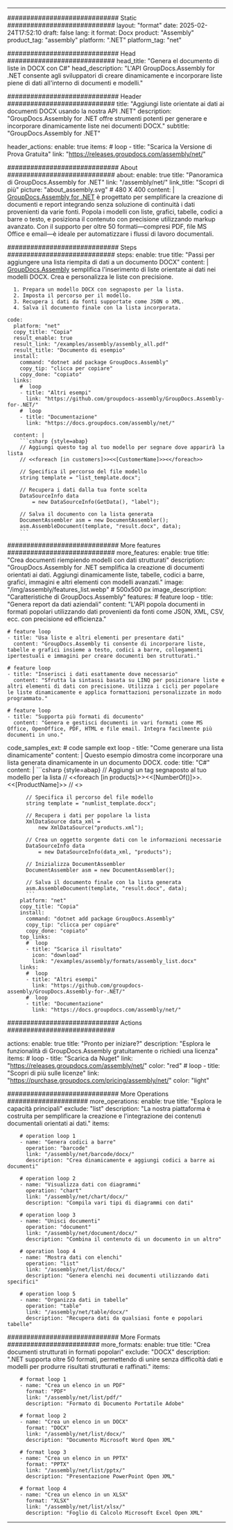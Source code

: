 



---
############################# Static ############################
layout: "format"
date:  2025-02-24T17:52:10
draft: false
lang: it
format: Docx
product: "Assembly"
product_tag: "assembly"
platform: ".NET"
platform_tag: "net"

############################# Head ############################
head_title: "Genera el documento di liste in DOCX con C#"
head_description: "L'API GroupDocs.Assembly for .NET consente agli sviluppatori di creare dinamicamente e incorporare liste piene di dati all'interno di documenti e modelli."

############################# Header ############################
title: "Aggiungi liste orientate ai dati ai documenti DOCX usando la nostra API .NET" 
description: "GroupDocs.Assembly for .NET offre strumenti potenti per generare e incorporare dinamicamente liste nei documenti DOCX."
subtitle: "GroupDocs.Assembly for .NET" 

header_actions:
  enable: true
  items:
    #  loop
    - title: "Scarica la Versione di Prova Gratuita"
      link: "https://releases.groupdocs.com/assembly/net/"
      
############################# About ############################
about:
    enable: true
    title: "Panoramica di GroupDocs.Assembly for .NET"
    link: "/assembly/net/"
    link_title: "Scopri di più"
    picture: "about_assembly.svg" # 480 X 400
    content: |
       [GroupDocs.Assembly for .NET](/assembly/net/) è progettato per semplificare la creazione di documenti e report integrando senza soluzione di continuità i dati provenienti da varie fonti. Popola i modelli con liste, grafici, tabelle, codici a barre o testo, e posiziona il contenuto con precisione utilizzando markup avanzato. Con il supporto per oltre 50 formati—compresi PDF, file MS Office e email—è ideale per automatizzare i flussi di lavoro documentali.

############################# Steps ############################
steps:
    enable: true
    title: "Passi per aggiungere una lista riempita di dati a un documento DOCX"
    content: |
      [GroupDocs.Assembly](/assembly/net/) semplifica l'inserimento di liste orientate ai dati nei modelli DOCX. Crea e personalizza le liste con precisione.
      
      1. Prepara un modello DOCX con segnaposto per la lista.
      2. Imposta il percorso per il modello.
      3. Recupera i dati da fonti supportate come JSON o XML.
      4. Salva il documento finale con la lista incorporata.
   
    code:
      platform: "net"
      copy_title: "Copia"
      result_enable: true
      result_link: "/examples/assembly/assembly_all.pdf"
      result_title: "Documento di esempio"
      install:
        command: "dotnet add package GroupDocs.Assembly"
        copy_tip: "clicca per copiare"
        copy_done: "copiato"
      links:
        #  loop
        - title: "Altri esempi"
          link: "https://github.com/groupdocs-assembly/GroupDocs.Assembly-for-.NET/"
        #  loop
        - title: "Documentazione"
          link: "https://docs.groupdocs.com/assembly/net/"
          
      content: |
        ```csharp {style=abap}
        // Aggiungi questo tag al tuo modello per segnare dove apparirà la lista
        // <<foreach [in customers]>><<[CustomerName]>><</foreach>>

        // Specifica il percorso del file modello
        string template = "list_template.docx";

        // Recupera i dati dalla tua fonte scelta
        DataSourceInfo data 
            = new DataSourceInfo(GetData(), "label");

        // Salva il documento con la lista generata
        DocumentAssembler asm = new DocumentAssembler();
        asm.AssembleDocument(template, "result.docx", data);
        ```            

############################# More features ############################
more_features:
  enable: true
  title: "Crea documenti riempiendo modelli con dati strutturati"
  description: "GroupDocs.Assembly for .NET semplifica la creazione di documenti orientati ai dati. Aggiungi dinamicamente liste, tabelle, codici a barre, grafici, immagini e altri elementi con modelli avanzati."
  image: "/img/assembly/features_list.webp" # 500x500 px
  image_description: "Caratteristiche di GroupDocs.Assembly"
  features:
    # feature loop
    - title: "Genera report da dati aziendali"
      content: "L'API popola documenti in formati popolari utilizzando dati provenienti da fonti come JSON, XML, CSV, ecc. con precisione ed efficienza."

    # feature loop
    - title: "Usa liste e altri elementi per presentare dati"
      content: "GroupDocs.Assembly ti consente di incorporare liste, tabelle e grafici insieme a testo, codici a barre, collegamenti ipertestuali e immagini per creare documenti ben strutturati."

    # feature loop
    - title: "Inserisci i dati esattamente dove necessario"
      content: "Sfrutta la sintassi basata su LINQ per posizionare liste e altri elementi di dati con precisione. Utilizza i cicli per popolare le liste dinamicamente e applica formattazioni personalizzate in modo programmato."

    # feature loop
    - title: "Supporta più formati di documento"
      content: "Genera e gestisci documenti in vari formati come MS Office, OpenOffice, PDF, HTML e file email. Integra facilmente più documenti in uno."
      
  code_samples_ext:
    # code sample ext loop
    - title: "Come generare una lista dinamicamente"
      content: |
        Questo esempio dimostra come incorporare una lista generata dinamicamente in un documento DOCX.
      code:
        title: "C#"
        content: |
          ```csharp {style=abap}
          // Aggiungi un tag segnaposto al tuo modello per la lista
          // <<foreach [in products]>><<[NumberOf()]>>. <<[ProductName]>>
          // <</foreach>>

          // Specifica il percorso del file modello
          string template = "numlist_template.docx";

          // Recupera i dati per popolare la lista
          XmlDataSource data_xml =
              new XmlDataSource("products.xml");

          // Crea un oggetto sorgente dati con le informazioni necessarie
          DataSourceInfo data 
              = new DataSourceInfo(data_xml, "products");

          // Inizializza DocumentAssembler
          DocumentAssembler asm = new DocumentAssembler();

          // Salva il documento finale con la lista generata
          asm.AssembleDocument(template, "result.docx", data);
          ```
        platform: "net"
        copy_title: "Copia"
        install:
          command: "dotnet add package GroupDocs.Assembly"
          copy_tip: "clicca per copiare"
          copy_done: "copiato"
        top_links:
          #  loop
          - title: "Scarica il risultato"
            icon: "download"
            link: "/examples/assembly/formats/assembly_list.docx"
        links:
          #  loop
          - title: "Altri esempi"
            link: "https://github.com/groupdocs-assembly/GroupDocs.Assembly-for-.NET/"
          #  loop
          - title: "Documentazione"
            link: "https://docs.groupdocs.com/assembly/net/"
            

            


############################# Actions ############################

actions:
  enable: true
  title: "Pronto per iniziare?"
  description: "Esplora le funzionalità di GroupDocs.Assembly gratuitamente o richiedi una licenza"
  items:
    #  loop
    - title: "Scarica da Nuget"
      link: "https://releases.groupdocs.com/assembly/net/"
      color: "red"
        #  loop
    - title: "Scopri di più sulle licenze"
      link: "https://purchase.groupdocs.com/pricing/assembly/net/"
      color: "light"


############################# More Operations #####################
more_operations:
    enable: true
    title: "Esplora le capacità principali"
    exclude: "list"
    description: "La nostra piattaforma è costruita per semplificare la creazione e l'integrazione dei contenuti documentali orientati ai dati."
    items: 
          
        # operation loop 1
        - name: "Genera codici a barre"
          operation: "barcode"
          link: "/assembly/net/barcode/docx/"
          description: "Crea dinamicamente e aggiungi codici a barre ai documenti"

        # operation loop 2
        - name: "Visualizza dati con diagrammi"
          operation: "chart"
          link: "/assembly/net/chart/docx/"
          description: "Compila vari tipi di diagrammi con dati"

        # operation loop 3
        - name: "Unisci documenti"
          operation: "document"
          link: "/assembly/net/document/docx/"
          description: "Combina il contenuto di un documento in un altro"

        # operation loop 4
        - name: "Mostra dati con elenchi"
          operation: "list"
          link: "/assembly/net/list/docx/"
          description: "Genera elenchi nei documenti utilizzando dati specifici"

        # operation loop 5
        - name: "Organizza dati in tabelle"
          operation: "table"
          link: "/assembly/net/table/docx/"
          description: "Recupera dati da qualsiasi fonte e popolari tabelle"
         
          
############################# More Formats ########################
more_formats:
    enable: true
    title: "Crea documenti strutturati in formati popolari"
    exclude: "DOCX"
    description: ".NET supporta oltre 50 formati, permettendo di unire senza difficoltà dati e modelli per produrre risultati strutturati e raffinati."
    items: 
          
        # format loop 1
        - name: "Crea un elenco in un PDF"
          format: "PDF"
          link: "/assembly/net/list/pdf/"
          description: "Formato di Documento Portatile Adobe"
          
        # format loop 2
        - name: "Crea un elenco in un DOCX"
          format: "DOCX"
          link: "/assembly/net/list/docx/"
          description: "Documento Microsoft Word Open XML"
          
        # format loop 3
        - name: "Crea un elenco in un PPTX"
          format: "PPTX"
          link: "/assembly/net/list/pptx/"
          description: "Presentazione PowerPoint Open XML"
          
        # format loop 4
        - name: "Crea un elenco in un XLSX"
          format: "XLSX"
          link: "/assembly/net/list/xlsx/"
          description: "Foglio di Calcolo Microsoft Excel Open XML"


          

---